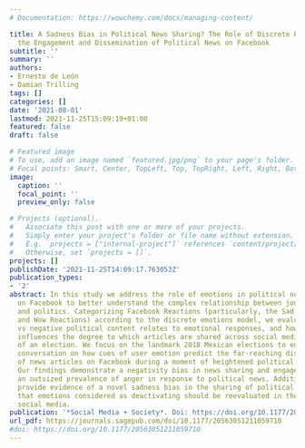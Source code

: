 ```yaml
---
# Documentation: https://wowchemy.com/docs/managing-content/

title: A Sadness Bias in Political News Sharing? The Role of Discrete Emotions in
  the Engagement and Dissemination of Political News on Facebook
subtitle: ''
summary: ''
authors:
- Ernesto de León
- Damian Trilling
tags: []
categories: []
date: '2021-08-01'
lastmod: 2021-11-25T15:09:19+01:00
featured: false
draft: false

# Featured image
# To use, add an image named `featured.jpg/png` to your page's folder.
# Focal points: Smart, Center, TopLeft, Top, TopRight, Left, Right, BottomLeft, Bottom, BottomRight.
image:
  caption: ''
  focal_point: ''
  preview_only: false

# Projects (optional).
#   Associate this post with one or more of your projects.
#   Simply enter your project's folder or file name without extension.
#   E.g. `projects = ["internal-project"]` references `content/project/deep-learning/index.md`.
#   Otherwise, set `projects = []`.
projects: []
publishDate: '2021-11-25T14:09:17.763053Z'
publication_types:
- '2'
abstract: In this study we address the role of emotions in political news sharing
  on Facebook to better understand the complex relationship between journalism, emotions,
  and politics. Categorizing Facebook Reactions (particularly, the Sad, Angry, Love,
  and Wow Reactions) according to the discrete emotions model, we evaluate how positive
  vs negative political content relates to emotional responses, and how this consequentially
  influences the degree to which articles are shared across social media in the context
  of an election. We focus on the landmark 2018 Mexican elections to enable a nuanced
  conversation on how cues of user emotion predict the far-reaching dissemination
  of news articles on Facebook during a moment of heightened political attention.
  Our findings demonstrate a negativity bias in news sharing and engagement, showing
  an outsized prevalence of anger in response to political news. Additionally, we
  provide evidence of a novel sadness bias in the sharing of political coverage, suggesting
  that emotions considered as deactivating should be reevaluated in the context of
  social media.
publication: '*Social Media + Society*. Doi: https://doi.org/10.1177/20563051211059710'
url_pdf: https://journals.sagepub.com/doi/10.1177/20563051211059710
#doi: https://doi.org/10.1177/20563051211059710
---
```



